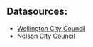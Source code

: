 Datasources:
------------

- [Wellington City Council](http://wellington.govt.nz/~/media/services/rates-and-property/earthquake-prone-buildings/files/eqp-building-list.pdf)
- [Nelson City Council](http://nelson.govt.nz/building-and-property/commercial-building-information/earthquake-prone-building-information/list-of-earthquake-prone-buildings/)
